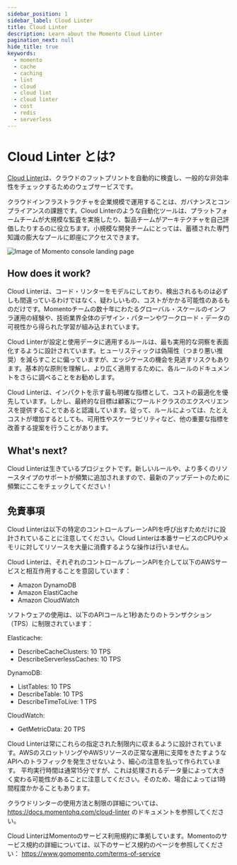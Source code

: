 ```yaml
---
sidebar_position: 1
sidebar_label: Cloud Linter
title: Cloud Linter
description: Learn about the Momento Cloud Linter
pagination_next: null
hide_title: true
keywords:
  - momento
  - cache
  - caching
  - lint
  - cloud
  - cloud lint
  - cloud linter
  - cost
  - redis
  - serverless
---
```


# Cloud Linter とは?

[Cloud Linter](https://console.gomomento.com/caches)は、クラウドのフットプリントを自動的に検査し、一般的な非効率性をチェックするためのウェブサービスです。

クラウドインフラストラクチャを企業規模で運用することは、ガバナンスとコンプライアンスの課題です。Cloud Linterのような自動化ツールは、プラットフォームチームが大規模な監査を実施したり、製品チームがアーキテクチャを自己評価したりするのに役立ちます。小規模な開発チームにとっては、蓄積された専門知識の膨大なプールに即座にアクセスできます。

![Image of Momento console landing page](@site/static/img/cloud-linter/cloud-linter-diagram.png)

## How does it work?
Cloud Linterは、コード・リンターをモデルにしており、検出されるものは必ずしも間違っているわけではなく、疑わしいもの、コストがかかる可能性のあるものだけです。Momentoチームの数十年にわたるグローバル・スケールのインフラ運用の経験や、技術業界全体のデザイン・パターンやワークロード・データの可視性から得られた学習が組み込まれています。

Cloud Linterが設定と使用データに適用するルールは、最も実用的な洞察を表面化するように設計されています。ヒューリスティックは偽陽性（つまり悪い推奨）を減らすことに偏っていますが、エッジケースの機会を見逃すリスクもあります。基本的な原則を理解し、より広く適用するために、各ルールのドキュメントをさらに調べることをお勧めします。

Cloud Linterは、インパクトを示す最も明確な指標として、コストの最適化を優先しています。しかし、最終的な目標は顧客にワールドクラスのエクスペリエンスを提供することであると認識しています。従って、ルールによっては、たとえコストが増加するとしても、可用性やスケーラビリティなど、他の重要な指標を改善する提案を行うことがあります。

## What's next?
Cloud Linterは生きているプロジェクトです。新しいルールや、より多くのリソースタイプのサポートが頻繁に追加されますので、最新のアップデートのために頻繁にここをチェックしてください！


## 免責事項
Cloud Linterは以下の特定のコントロールプレーンAPIを呼び出すためだけに設計されていることに注意してください。Cloud Linterは本番サービスのCPUやメモリに対してリソースを大量に消費するような操作は行いません。

Cloud Linterは、それぞれのコントロールプレーンAPIを介して以下のAWSサービスと相互作用することを意図しています：
- Amazon DynamoDB
- Amazon ElastiCache
- Amazon CloudWatch

ソフトウェアの使用は、以下のAPIコールと1秒あたりのトランザクション（TPS）に制限されています：

Elasticache:
- DescribeCacheClusters: 10 TPS
- DescribeServerlessCaches: 10 TPS

DynamoDB:
- ListTables: 10 TPS
- DescribeTable: 10 TPS
- DescribeTimeToLive: 1 TPS

CloudWatch:
- GetMetricData: 20 TPS

Cloud Linterは常にこれらの指定された制限内に収まるように設計されています。AWSのスロットリングやAWSリソースの正常な運用に支障をきたすようなAPIへのトラフィックを発生させないよう、細心の注意を払って作られています。
平均実行時間は通常15分ですが、これは処理されるデータ量によって大きく変わる可能性があることに注意してください。そのため、場合によっては1時間程度かかることもあります。

クラウドリンターの使用方法と制限の詳細については、https://docs.momentohq.com/cloud-linter のドキュメントを参照してください。

Cloud LinterはMomentoのサービス利用規約に準拠しています。Momentoのサービス規約の詳細については、以下のサービス規約のページを参照してください： https://www.gomomento.com/terms-of-service
